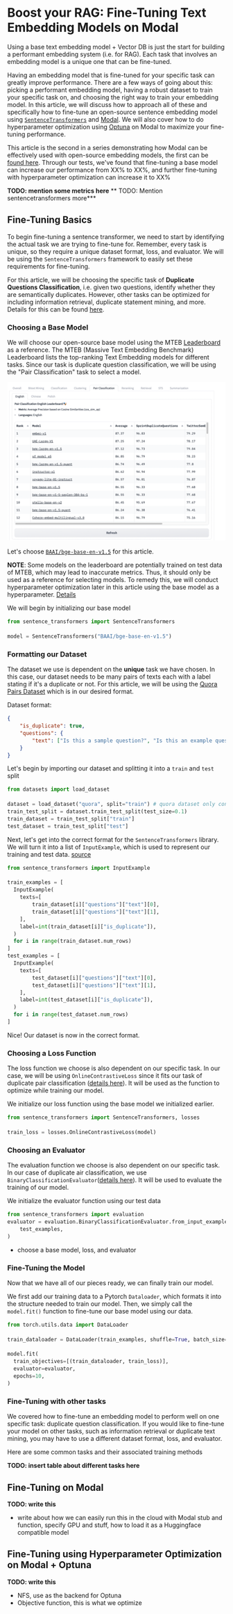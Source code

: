 # Boost your RAG: Fine-Tuning Text Embedding Models on Modal

Using a base text embedding model + Vector DB is just the start for building a performant embedding system (i.e. for RAG). Each task that involves an embedding model is a unique one that can be fine-tuned.

Having an embedding model that is fine-tuned for your specific task can greatly improve performance. There are a few ways of going about this: picking a performant embedding model, having a robust dataset to train your specific task on, and choosing the right way to train your embedding model. In this article, we will discuss how to approach all of these and specifically how to fine-tune an open-source sentence embedding model using [`SentenceTransformers`](https://www.sbert.net/index.html) and [Modal](https://modal.com/). We will also cover how to do hyperparameter optimization using [Optuna](https://optuna.org/) on Modal to maximize your fine-tuning performance.

This article is the second in a series demonstrating how Modal can be effectively used with open-source embedding models, the first can be [found here](https://www.example.com). Through our tests, we've found that fine-tuning a base model can increase our performance from XX% to XX%, and further fine-tuning with hyperparameter optimization can increase it to XX%

**TODO: mention some metrics here**
** TODO: Mention sentencetransformers more***

## Fine-Tuning Basics

To begin fine-tuning a sentence transformer, we need to start by identifying the actual task we are trying to fine-tune for. Remember, every task is unique, so they require a unique dataset format, loss, and evaluator. We will be using the `SentenceTransformers` framework to easily set these requirements for fine-tuning.

For this article, we will be choosing the specific task of **Duplicate Questions Classification**, i.e. given two questions, identify whether they are semantically duplicates. However, other tasks can be optimized for including information retrieval, duplicate statement mining, and more. Details for this can be found [here](https://www.sbert.net/examples/training/quora_duplicate_questions/README.html).

### Choosing a Base Model

We will choose our open-source base model using the MTEB [Leaderboard](https://huggingface.co/spaces/mteb/leaderboard) as a reference. The MTEB (Massive Text Embedding Benchmark) Leaderboard lists the top-ranking Text Embedding models for different tasks. Since our task is duplicate question classification, we will be using the "Pair Classification" task to select a model.

![MTEB Pair Classification Leaderboard](assets/mteb.png)

Let's choose [`BAAI/bge-base-en-v1.5`](https://huggingface.co/BAAI/bge-base-en-v1.5) for this article.

**NOTE**: Some models on the leaderboard are potentially trained on test data of MTEB, which may lead to inaccurate metrics. Thus, it should only be used as a reference for selecting models. To remedy this, we will conduct hyperparameter optimization later in this article using the base model as a hyperparameter. [Details](https://twitter.com/Nils_Reimers/status/1738115869392146708)

We will begin by initializing our base model

```python
from sentence_transformers import SentenceTransformers

model = SentenceTransformers("BAAI/bge-base-en-v1.5")
```

### Formatting our Dataset

The dataset we use is dependent on the **unique** task we have chosen. In this case, our dataset needs to be many pairs of texts each with a label stating if it's a duplicate or not. For this article, we will be using the [Quora Pairs Dataset](https://huggingface.co/datasets/quora) which is in our desired format.

Dataset format:

```json
{
    "is_duplicate": true,
    "questions": {
        "text": ["Is this a sample question?", "Is this an example question?"]
    }
}
```

Let's begin by importing our dataset and splitting it into a `train` and `test` split

```python
from datasets import load_dataset

dataset = load_dataset("quora", split="train") # quora dataset only contains a 'train split'
train_test_split = dataset.train_test_split(test_size=0.1)
train_dataset = train_test_split["train"]
test_dataset = train_test_split["test"]
```

Next, let's get into the correct format for the `SentenceTransformers` library. We will turn it into a list of `InputExample`, which is used to represent our training and test data. [source](https://www.sbert.net/docs/training/overview.html?highlight=inputexample#training-data)

```python
from sentence_transformers import InputExample

train_examples = [
  InputExample(
    texts=[
        train_dataset[i]["questions"]["text"][0],
        train_dataset[i]["questions"]["text"][1],
    ],
    label=int(train_dataset[i]["is_duplicate"]),
  )
  for i in range(train_dataset.num_rows)
]
test_examples = [
  InputExample(
    texts=[
        test_dataset[i]["questions"]["text"][0],
        test_dataset[i]["questions"]["text"][1],
    ],
    label=int(test_dataset[i]["is_duplicate"]),
  )
  for i in range(test_dataset.num_rows)
]
```

Nice! Our dataset is now in the correct format.

### Choosing a Loss Function

The loss function we choose is also dependent on our specific task. In our case, we will be using `OnlineContrastiveLoss` since it fits our task of duplicate pair classification ([details here](https://www.sbert.net/examples/training/quora_duplicate_questions/README.html#constrative-loss)). It will be used as the function to optimize while training our model.

We initialize our loss function using the base model we initialized earlier.

```python
from sentence_transformers import SentenceTransformers, losses

train_loss = losses.OnlineContrastiveLoss(model)
```

### Choosing an Evaluator

The evaluation function we choose is also dependent on our specific task. In our case of duplicate air classification, we use `BinaryClassificationEvaluator`([details here](https://github.com/UKPLab/sentence-transformers/blob/master/examples/training/quora_duplicate_questions/training_OnlineContrastiveLoss.py#L78-L93)). It will be used to evaluate the training of our model.

We initialize the evaluator function using our test data

```python
from sentence_transformers import evaluation
evaluator = evaluation.BinaryClassificationEvaluator.from_input_examples(
    test_examples,
)
```

* choose a base model, loss, and evaluator

### Fine-Tuning the Model

Now that we have all of our pieces ready, we can finally train our model.

We first add our training data to a Pytorch `Dataloader`, which formats it into the structure needed to train our model. Then, we simply call the `model.fit()` function to fine-tune our base model using our data.

```python
from torch.utils.data import DataLoader

train_dataloader = DataLoader(train_examples, shuffle=True, batch_size=batch_size)

model.fit(
  train_objectives=[(train_dataloader, train_loss)],
  evaluator=evaluator,
  epochs=10,
)
```

### Fine-Tuning with other tasks

We covered how to fine-tune an embedding model to perform well on one specific task: duplicate question classification. If you would like to fine-tune your model on other tasks, such as information retrieval or duplicate text mining, you may have to use a different dataset format, loss, and evaluator.

Here are some common tasks and their associated training methods

**TODO: insert table about different tasks here**

## Fine-Tuning on Modal

**TODO: write this**

* write about how we can easily run this in the cloud with Modal stub and function, specify GPU and stuff, how to load it as a Huggingface compatible model

## Fine-Tuning using Hyperparameter Optimization on Modal + Optuna

**TODO: write this**

* NFS, use as the backend for Optuna
* Objective function, this is what we optimize
